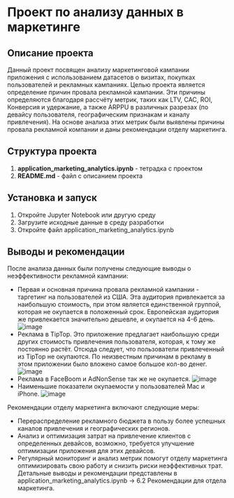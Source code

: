 # Проект по анализу данных в маркетинге
## Описание проекта
Данный проект посвящен анализу маркетинговой кампании приложения с использованием датасетов о визитах, покупках пользователей и рекламных кампаниях. Целью проекта является определение причин провала рекламной кампании. Эти причины определяются благодаря рассчёту метрик, таких как LTV, CAC, ROI, Конверсия и удержание, а также ARPPU в различных разрезах (по девайсу пользователя, географическим признакам и каналу привлечения). На основе анализа этих метрик были выявлены причины провала рекламной компании и даны рекомендации отделу маркетинга.
## Структура проекта
1. **application_marketing_analytics.ipynb** - тетрадка с проектом
4. **README.md** - файл с описанием проекта
## Установка и запуск
1. Откройте Jupyter Notebook или другую среду
2. Загрузите исходные данные в среду разработки
3. Откройте файл application_marketing_analytics.ipynb
## Выводы и рекомендации
После анализа данных были получены следующие выводы о неэффективности рекламной кампании:
- Первая и основная причина провала рекламной кампании - таргетинг на пользователей из США. Эта аудитория привлекается за наибольшую стоимость, при этом является единственной группой, которая не окупается в положенный срок. Европейская аудитория же привлекается значительно дешевле, и окупается на 4-6 день.
  ![image](https://github.com/AlexandrBaranov7/yandex-praktikum-projects/assets/115564753/f9f4d841-ab65-44a9-bd80-f9cb28369f85)
- Реклама в TipTop. Это приложение предлагает наибольшую среди других стоимость привлечения пользователя, которая, к тому же постоянно растёт. Отсюда следует, что пользователи привлеченный из TipTop не окупаются. По неизвестным причинам в рекламу в этом приложении было вложено самое большое кол-во денег.
  ![image](https://github.com/AlexandrBaranov7/yandex-praktikum-projects/assets/115564753/05fa7229-1e30-47da-be56-1fef72be2c83)
- Реклама в FaceBoom и AdNonSense так же не окупается.
  ![image](https://github.com/AlexandrBaranov7/yandex-praktikum-projects/assets/115564753/cd042581-fc51-4443-9917-a49d0427ac28)
- Наименьшие показатели окупаемости у пользователей Mac и iPhone.
  ![image](https://github.com/AlexandrBaranov7/yandex-praktikum-projects/assets/115564753/1e4f63d3-8d21-456d-b854-1ce5179522de)


Рекомендации отделу маркетинга включают следующие меры:
- Перераспределение рекламного бюджета в пользу более успешных каналов привлечения и географических регионов.
- Анализ и оптимизация затрат на привлечение клиентов с определенных девайсов, возможно, требуется улучшение оптимизации приложения для этих девайсов.
- Регулярный мониторинг и анализ метрик помогут отделу маркетинга оптимизировать свою работу и снизить риски неэффективных трат.
Детальные выводы и рекомендации представлены в application_marketing_analytics.ipynb -> 6.2 Рекомендации для отдела маркетинга.

